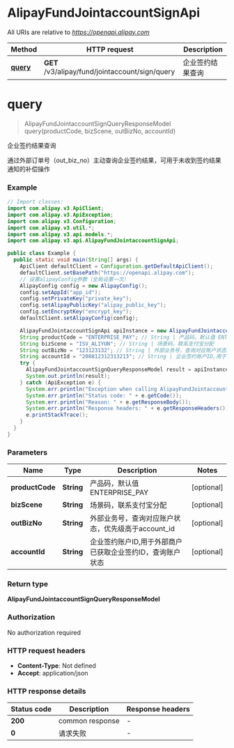 # AlipayFundJointaccountSignApi

All URIs are relative to *https://openapi.alipay.com*

| Method | HTTP request | Description |
|------------- | ------------- | -------------|
| [**query**](AlipayFundJointaccountSignApi.md#query) | **GET** /v3/alipay/fund/jointaccount/sign/query | 企业签约结果查询 |


<a name="query"></a>
# **query**
> AlipayFundJointaccountSignQueryResponseModel query(productCode, bizScene, outBizNo, accountId)

企业签约结果查询

通过外部订单号（out_biz_no）主动查询企业签约结果，可用于未收到签约结果通知的补偿操作

### Example
```java
// Import classes:
import com.alipay.v3.ApiClient;
import com.alipay.v3.ApiException;
import com.alipay.v3.Configuration;
import com.alipay.v3.util.*;
import com.alipay.v3.api.models.*;
import com.alipay.v3.api.AlipayFundJointaccountSignApi;

public class Example {
  public static void main(String[] args) {
    ApiClient defaultClient = Configuration.getDefaultApiClient();
    defaultClient.setBasePath("https://openapi.alipay.com");
    // 设置alipayConfig参数（全局设置一次）
    AlipayConfig config = new AlipayConfig();
    config.setAppId("app_id");
    config.setPrivateKey("private_key");
    config.setAlipayPublicKey("alipay_public_key");
    config.setEncryptKey("encrypt_key");
    defaultClient.setAlipayConfig(config);

    AlipayFundJointaccountSignApi apiInstance = new AlipayFundJointaccountSignApi(defaultClient);
    String productCode = "ENTERPRISE_PAY"; // String | 产品码，默认值 ENTERPRISE_PAY
    String bizScene = "ISV_ALIYUN"; // String | 场景码，联系支付宝分配
    String outBizNo = "123123132"; // String | 外部业务号，查询对应账户状态，优先级高于account_id
    String accountId = "208812312313213"; // String | 企业签约账户ID,用于外部商户已获取企业签约ID，查询账户状态
    try {
      AlipayFundJointaccountSignQueryResponseModel result = apiInstance.query(productCode, bizScene, outBizNo, accountId);
      System.out.println(result);
    } catch (ApiException e) {
      System.err.println("Exception when calling AlipayFundJointaccountSignApi#query");
      System.err.println("Status code: " + e.getCode());
      System.err.println("Reason: " + e.getResponseBody());
      System.err.println("Response headers: " + e.getResponseHeaders());
      e.printStackTrace();
    }
  }
}
```

### Parameters

| Name | Type | Description  | Notes |
|------------- | ------------- | ------------- | -------------|
| **productCode** | **String**| 产品码，默认值 ENTERPRISE_PAY | [optional] |
| **bizScene** | **String**| 场景码，联系支付宝分配 | [optional] |
| **outBizNo** | **String**| 外部业务号，查询对应账户状态，优先级高于account_id | [optional] |
| **accountId** | **String**| 企业签约账户ID,用于外部商户已获取企业签约ID，查询账户状态 | [optional] |

### Return type

**AlipayFundJointaccountSignQueryResponseModel**

### Authorization

No authorization required

### HTTP request headers

 - **Content-Type**: Not defined
 - **Accept**: application/json

### HTTP response details
| Status code | Description | Response headers |
|-------------|-------------|------------------|
| **200** | common response |  -  |
| **0** | 请求失败 |  -  |

